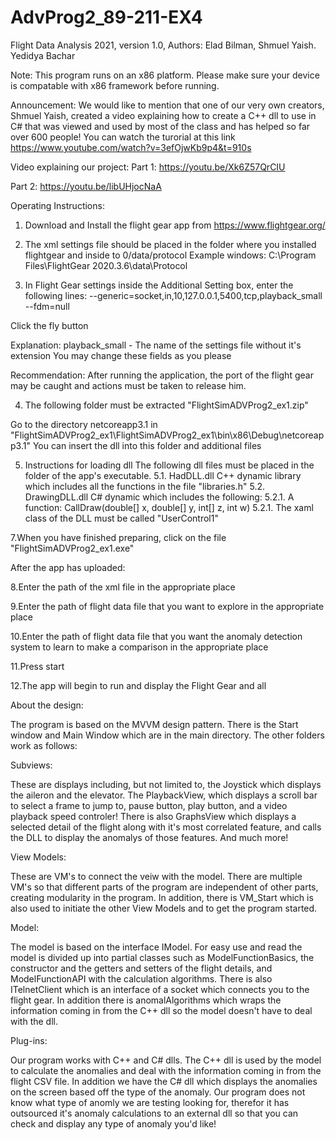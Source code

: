 # AdvProg2_89-211-EX4

Flight Data Analysis 2021, 
version 1.0, 
Authors: Elad Bilman, Shmuel Yaish. Yedidya Bachar

Note: This program runs on an x86 platform. Please make sure your device is compatable with x86 framework before running.

Announcement: We would like to mention that one of our very own creators, Shmuel Yaish, created
a video explaining how to create a C++ dll to use in C# that was viewed 
and used by most of the class and has helped so far over 600 people! 
You can watch the turorial at this link https://www.youtube.com/watch?v=3efOjwKb9p4&t=910s

Video explaining our project:
Part 1: https://youtu.be/Xk6Z57QrCIU

Part 2: https://youtu.be/libUHjocNaA

Operating Instructions:

1. Download and Install the flight gear app from https://www.flightgear.org/

2. The xml settings file should be placed in the folder where you installed flightgear and inside to 0/data/protocol 
Example windows: C:\Program Files\FlightGear 2020.3.6\data\Protocol

3. In Flight Gear settings inside the Additional Setting box, enter the following lines:
--generic=socket,in,10,127.0.0.1,5400,tcp,playback_small 
--fdm=null

Click the fly button

Explanation: playback_small - The name of the settings file without it's extension You may change these fields as you please

Recommendation: After running the application, the port of the flight gear may be caught and actions must be taken to release him.

4. The following folder must be extracted    "FlightSimADVProg2_ex1.zip"

Go to the directory netcoreapp3.1 in   "FlightSimADVProg2_ex1\FlightSimADVProg2_ex1\bin\x86\Debug\netcoreapp3.1"
You can insert the dll into this folder and additional files

5. Instructions for loading dll
The following dll files must be placed in the folder of the app's executable. 
5.1. HadDLL.dll C++ dynamic library which includes all the functions in the file "libraries.h" 
5.2. DrawingDLL.dll C# dynamic which includes the following: 
5.2.1. A function: CallDraw(double[] x, double[] y, int[] z, int w) 
5.2.1. The xaml class of the DLL must be called "UserControl1"

7.When you have finished preparing, click on the file  "FlightSimADVProg2_ex1.exe"


After the app has uploaded:

8.Enter the path of the xml file in the appropriate place 

9.Enter the path of flight data file that you want to explore in the appropriate place 

10.Enter the path of flight data file that you want the anomaly detection system to learn to make a comparison in the appropriate place 

11.Press start

12.The app will begin to run and display the Flight Gear and all 

About the design:

The program is based on the MVVM design pattern. There is the Start window and
Main Window which are in the main directory.
The other folders work as follows:

Subviews:

These are displays including, but not limited to, the Joystick which displays the aileron 
and the elevator. The PlaybackView, which displays a scroll bar to select a frame to jump to,
pause button, play button, and a video playback speed controler! There is also GraphsView
which displays a selected detail of the flight along with it's most correlated feature,
and calls the DLL to display the anomalys of those features. And much more!

View Models:

These are VM's to connect the veiw with the model. There are multiple VM's so that different
parts of the program are independent of other parts, creating modularity in the program.
In addition, there is VM_Start which is also used to initiate the other View Models and 
to get the program started.

Model:

The model is based on the interface IModel. For easy use and read the model is divided up
into partial classes such as ModelFunctionBasics, the constructor and the getters and 
setters of the flight details, and ModelFunctionAPI with the calculation algorithms.
There is also ITelnetClient which is an interface of a socket which connects you to the flight
gear. In addition there is anomalAlgorithms which wraps the information coming in from the
C++ dll so the model doesn't have to deal with the dll.

Plug-ins:

Our program works with C++ and C# dlls. The C++ dll is used by the model to calculate
the anomalies and deal with the information coming in from the flight CSV file. In
addition we have the C# dll which displays the anomalies on the screen based off the type
of the anomaly. Our program does not know what type of anomly we are testing looking for,
therefor it has outsourced it's anomaly calculations to an external dll so that you can
check and display any type of anomaly you'd like!

